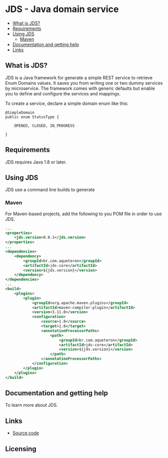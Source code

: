 # JDS - Java domain service

* [What is JDS?](#what-is-jds)
* [Requirements](#requirements)
* [Using JDS](#using-jds)
  * [Maven](#maven)
* [Documentation and getting help](#documentation-and-getting-help)
* [Links](#links)

## What is JDS?

JDS is a Java framework for generate a simple REST service to retrieve Enum Domains values. It saves you from writing one or two dummy services by microservice. The framework comes with generic defaults but enable you to define and configure the services and mappings.

To create a service, declare a simple domain enum like this:
```
@SimpleDomain
public enum StatusType {

    OPENED, CLOSED, IN_PROGRESS

}
```

## Requirements

JDS requires Java 1.8 or later.

## Using JDS

JDS use a command line builds to generate 

### Maven

For Maven-based projects, add the following to you POM file in order to use JDS.

```xml
...
<properties>
    <jds.version>0.0.1</jds.version>
</properties>
...
<dependencies>
    <dependency>
        <groupId>br.com.aqueteron</groupId>
        <artifactId>jds-core</artifactId>
        <version>${jds.version}</version>
    </dependency>
</dependencies>
...
<build>
    <plugins>
        <plugin>
            <groupId>org.apache.maven.plugins</groupId>
            <artifactId>maven-compiler-plugin</artifactId>
            <version>3.11.0</version>
            <configuration>
                <source>1.8</source>
                <target>1.8</target>
                <annotationProcessorPaths>
                    <path>
                        <groupId>br.com.aqueteron</groupId>
                        <artifactId>jds-core</artifactId>
                        <version>${jds.version}</version>
                    </path>
                </annotationProcessorPaths>
            </configuration>
        </plugin>
    </plugins>
</build>

```

## Documentation and getting help

To learn more about JDS.

## Links

* [Source code](https://github.com/kurata/jds)

## Licensing


